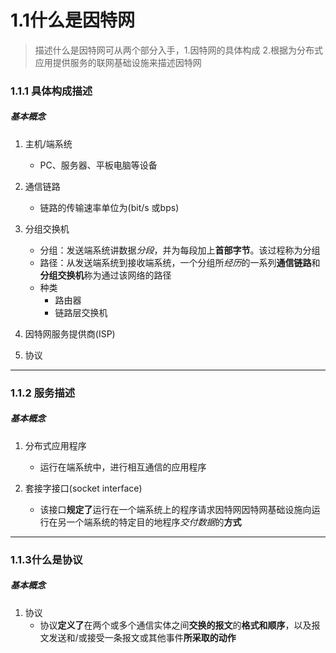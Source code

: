 # 1.1什么是因特网

> 描述什么是因特网可从两个部分入手，1.因特网的具体构成 2.根据为分布式应用提供服务的联网基础设施来描述因特网

### 1.1.1 具体构成描述

##### 基本概念

1. 主机/端系统

   - PC、服务器、平板电脑等设备

2. 通信链路

   - 链路的传输速率单位为(bit/s 或bps)

3. 分组交换机

   - 分组：发送端系统讲数据*分段*，并为每段加上**首部字节**。该过程称为分组
   - 路径：从发送端系统到接收端系统，一个分组所*经历*的一系列**通信链路**和**分组交换机**称为通过该网络的路径
   - 种类
     - 路由器
     - 链路层交换机

4. 因特网服务提供商(ISP)

5. 协议

   

***

### 1.1.2 服务描述

##### 基本概念

1. 分布式应用程序

   - 运行在端系统中，进行相互通信的应用程序

2. 套接字接口(socket interface)

   - 该接口**规定了**运行在一个端系统上的程序请求因特网因特网基础设施向运行在另一个端系统的特定目的地程序*交付数据*的**方式**

     

****



### 1.1.3什么是协议

##### 基本概念

1. 协议
   - 协议**定义了**在两个或多个通信实体之间**交换的报文**的**格式和顺序**，以及报文发送和/或接受一条报文或其他事件**所采取的动作**



